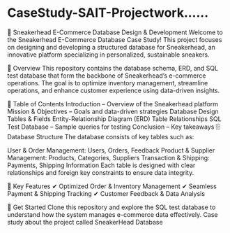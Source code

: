 # CaseStudy-SAIT-Projectwork......

🏬 Sneakerhead E-Commerce Database Design & Development
Welcome to the Sneakerhead E-Commerce Database Case Study! This project focuses on designing and developing a structured database for Sneakerhead, an innovative platform specializing in personalized, sustainable sneakers.

📌 Overview
This repository contains the database schema, ERD, and SQL test database that form the backbone of Sneakerhead’s e-commerce operations. The goal is to optimize inventory management, streamline operations, and enhance customer experience using data-driven insights.

📖 Table of Contents
Introduction – Overview of the Sneakerhead platform
Mission & Objectives – Goals and data-driven strategies
Database Design
Tables & Fields
Entity-Relationship Diagram (ERD)
Table Relationships
SQL Test Database – Sample queries for testing
Conclusion – Key takeaways
🗄 Database Structure
The database consists of key tables such as:

User & Order Management: Users, Orders, Feedback
Product & Supplier Management: Products, Categories, Suppliers
Transaction & Shipping: Payments, Shipping Information
Each table is designed with clear relationships and foreign key constraints to ensure data integrity.

🎯 Key Features
✔ Optimized Order & Inventory Management
✔ Seamless Payment & Shipping Tracking
✔ Customer Feedback & Data Analysis

🔗 Get Started
Clone this repository and explore the SQL test database to understand how the system manages e-commerce data effectively.
Case study about the project called SneakerHead Database
